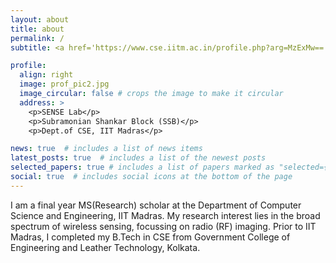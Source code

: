 ```yaml
---
layout: about
title: about
permalink: /
subtitle: <a href='https://www.cse.iitm.ac.in/profile.php?arg=MzExMw=='>Department of CSE, IIT Madras</a>

profile:
  align: right
  image: prof_pic2.jpg
  image_circular: false # crops the image to make it circular
  address: >
    <p>SENSE Lab</p>
    <p>Subramonian Shankar Block (SSB)</p>
    <p>Dept.of CSE, IIT Madras</p>

news: true  # includes a list of news items
latest_posts: true  # includes a list of the newest posts
selected_papers: true # includes a list of papers marked as "selected={true}"
social: true  # includes social icons at the bottom of the page
---
```


I am a final year MS(Research) scholar at the Department of Computer Science and Engineering, IIT Madras. My research interest lies in the broad spectrum of wireless sensing, focussing on radio (RF) imaging. Prior to IIT Madras, I completed my B.Tech in CSE from Government College of Engineering and Leather Technology, Kolkata. 
